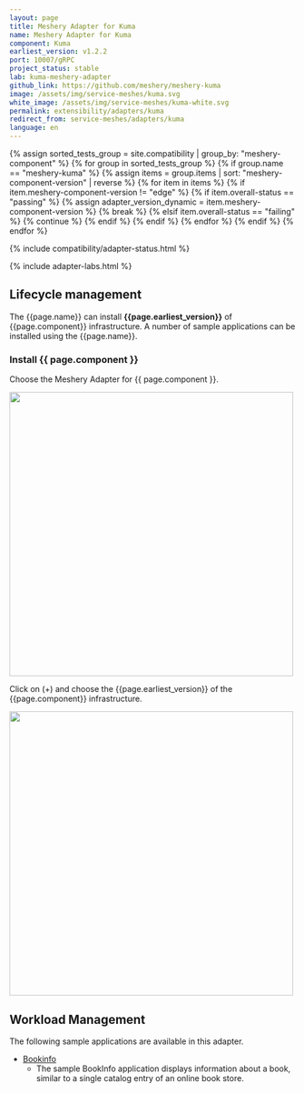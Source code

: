 ```yaml
---
layout: page
title: Meshery Adapter for Kuma
name: Meshery Adapter for Kuma
component: Kuma
earliest_version: v1.2.2
port: 10007/gRPC
project_status: stable
lab: kuma-meshery-adapter
github_link: https://github.com/meshery/meshery-kuma
image: /assets/img/service-meshes/kuma.svg
white_image: /assets/img/service-meshes/kuma-white.svg
permalink: extensibility/adapters/kuma
redirect_from: service-meshes/adapters/kuma
language: en
---
```

{% assign sorted_tests_group = site.compatibility | group_by: "meshery-component" %}
{% for group in sorted_tests_group %}
      {% if group.name == "meshery-kuma" %}
        {% assign items = group.items | sort: "meshery-component-version" | reverse %}
        {% for item in items %}
          {% if item.meshery-component-version != "edge" %}
            {% if item.overall-status == "passing" %}
              {% assign adapter_version_dynamic = item.meshery-component-version %}
              {% break %}
            {% elsif item.overall-status == "failing" %}
              {% continue %}
            {% endif %}
          {% endif %}
        {% endfor %} 
      {% endif %}
{% endfor %}

{% include compatibility/adapter-status.html %}

{% include adapter-labs.html %}

## Lifecycle management

The {{page.name}} can install **{{page.earliest_version}}** of {{page.component}} infrastructure. A number of sample applications can be installed using the {{page.name}}.

### Install {{ page.component }}

Choose the Meshery Adapter for {{ page.component }}.

<a href="{{ site.baseurl }}/assets/img/adapters/kuma/kuma-adapter.png">
  <img style="width:500px;" src="{{ site.baseurl }}/assets/img/adapters/kuma/kuma-adapter.png" />
</a>

Click on (+) and choose the {{page.earliest_version}} of the {{page.component}} infrastructure.

<a href="{{ site.baseurl }}/assets/img/adapters/kuma/kuma-install.png">
  <img style="width:500px;" src="{{ site.baseurl }}/assets/img/adapters/kuma/kuma-install.png" />
</a>

## Workload Management

The following sample applications are available in this adapter.

- [Bookinfo]({{site.baseurl}}/guides/sample-apps#bookinfo)
  - The sample BookInfo application displays information about a book, similar to a single catalog entry of an online book store.
